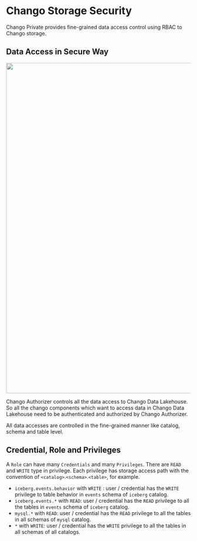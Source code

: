 # Chango Storage Security

Chango Private provides fine-grained data access control using RBAC to Chango storage.

## Data Access in Secure Way

<img width="900" src="../../images/security/storage-sec.png" />

Chango Authorizer controls all the data access to Chango Data Lakehouse. 
So all the chango components which want to access data in Chango Data Lakehouse need to be authenticated and authorized by Chango Authorizer.

All data accesses are controlled in the fine-grained manner like catalog, schema and table level. 


## Credential, Role and Privileges

A `Role` can have many `Credentials` and many `Privileges`. There are `READ` and `WRITE` type in privilege. 
Each privilege has storage access path with the convention of `<catalog>`.`<schema>`.`<table>`, for example.

- `iceberg.events.behavior` with `WRITE` : user / credential has the `WRITE` privilege to table behavior in `events` schema of `iceberg` catalog.
- `iceberg.events.*` with `READ`: user / credential has the `READ` privilege to all the tables in `events` schema of `iceberg` catalog.
- `mysql.*` with `READ`: user / credential has the `READ` privilege to all the tables in all schemas of `mysql` catalog.
- `*` with `WRITE`: user / credential has the `WRITE` privilege to all the tables in all schemas of all catalogs.


